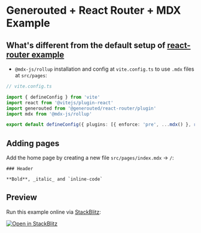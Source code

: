 # Generouted + React Router + MDX Example

## What's different from the default setup of [react-router example](/examples/react-router)

- `@mdx-js/rollup` installation and config at `vite.config.ts` to use `.mdx` files at `src/pages`:

```ts
// vite.config.ts

import { defineConfig } from 'vite'
import react from '@vitejs/plugin-react'
import generouted from '@generouted/react-router/plugin'
import mdx from '@mdx-js/rollup'

export default defineConfig({ plugins: [{ enforce: 'pre', ...mdx() }, react(), generouted.vite()] })
```

## Adding pages

Add the home page by creating a new file `src/pages/index.mdx` → `/`:

```mdx
### Header

**Bold**, _italic_ and `inline-code`
```

## Preview

Run this example online via [StackBlitz](https://stackblitz.com/github.com/oedotme/generouted/tree/main/examples/react-router-mdx):

[![Open in StackBlitz](https://developer.stackblitz.com/img/open_in_stackblitz.svg)](https://stackblitz.com/github.com/oedotme/generouted/tree/main/examples/react-router-mdx)
